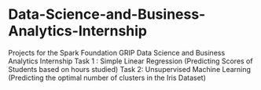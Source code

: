 # Data-Science-and-Business-Analytics-Internship
Projects for the Spark Foundation GRIP Data Science and Business Analytics Internship
Task 1 : Simple Linear Regression (Predicting Scores of Students based on hours studied)
Task 2:  Unsupervised Machine Learning (Predicting the optimal number of clusters in the Iris Dataset)
